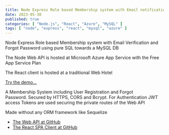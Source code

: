 ```yaml
---
title: Node Express Role based Membership system with Email notification
date: 2023-05-30
published: true
categories: [ "Node.js", "React", "Azure", "MySQL" ]
tags: [ "node", "express", "react", "mysql", "azure" ]
---
```



Node Express Role based Membership system with Email Verification and Forgot Password using pure SQL towards a MySQL DB

The Node Web API is hosted at Microsoft Azure App Service with the Free App Service Plan

The React client is hosted at a traditional Web Hotel

<a href="https://users.persteenolsen.com" target="_blank">Try the demo...</a>

A Membership System including User Registration and Forgot Password. Secured by HTTPS, CORS and Bcrypt. For Authentication JWT access Tokens are used securing the private routes of the Web API

Made without any ORM framework like Sequelize

<ul>
<li><a href="https://github.com/persteenolsen/node-express-users-api" target="_blank">The Web API at GitHub</a></li>
<li><a href="https://github.com/persteenolsen/react-spa-users-client" target="_blank">The React SPA Client at GitHub</a></li>
</ul>



